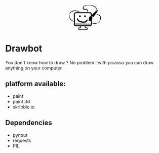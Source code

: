 <p align="center">
<img src="assets/logo.png" alt="drawing" width="100"/>
</p>

# Drawbot
You don't know how to draw ? No problem ! with picasso you can draw anything on your computer

## platform available:
- paint
- paint 3d
- skribble.io

## Dependencies
- pynput
- requests
- PIL
